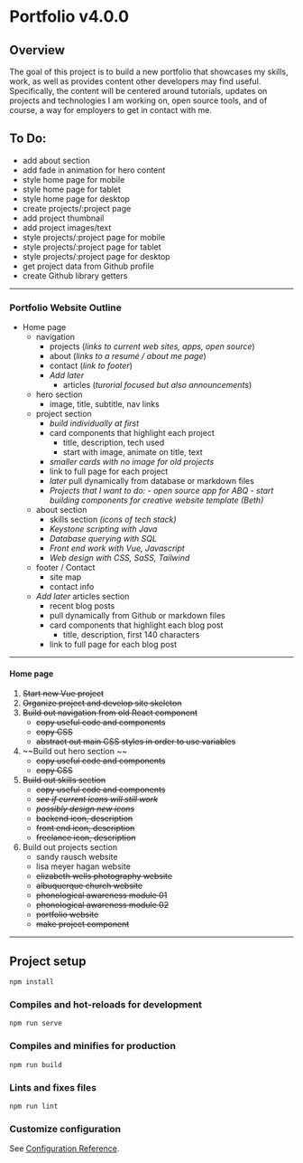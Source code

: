 # Portfolio v4.0.0

## Overview

The goal of this project is to build a new portfolio that showcases my skills, work, as well as provides content other developers may find useful. Specifically, the content will be centered around tutorials, updates on projects and technologies I am working on, open source tools, and of course, a way for employers to get in contact with me.

## To Do:
-   add about section
-   add fade in animation for hero content
-   style home page for mobile
-   style home page for tablet
-   style home page for desktop
-   create projects/:project page
-   add project thumbnail
-   add project images/text
-   style projects/:project page for mobile
-   style projects/:project page for tablet
-   style projects/:project page for desktop
-   get project data from Github profile
-   create Github library getters

---

### Portfolio Website Outline

-   Home page
    -   navigation
        -   projects (_links to current web sites, apps, open source_)
        -   about (_links to a resumé / about me page_)
        -   contact (_link to footer_)
        -   _Add later_
            -   articles (_turorial focused but also announcements_)
    -   hero section
        -   image, title, subtitle, nav links
    -   project section
        -   _build individually at first_
        -   card components that highlight each project
            -   title, description, tech used
            -   start with image, animate on title, text
        -   _smaller cards with no image for old projects_
        -   link to full page for each project
        -   _later_ pull dynamically from database or markdown files
        -   _Projects that I want to do:_ - _open source app for ABQ_ - _start building components for creative website template (Beth)_
    -   about section
        -   skills section _(icons of tech stack)_
        -   _Keystone scripting with Java_
        -   _Database querying with SQL_
        -   _Front end work with Vue, Javascript_
        -   _Web design with CSS, SaSS, Tailwind_
    -   footer / Contact
        -   site map
        -   contact info
    -   _Add later_ articles section
        -   recent blog posts
        -   pull dynamically from Github or markdown files
        -   card components that highlight each blog post
            -   title, description, first 140 characters
        -   link to full page for each blog post

---

#### Home page

1. ~~Start new Vue project~~
2. ~~Organize project and develop site skeleton~~
3. ~~Build out navigation from old React component~~
    - ~~copy useful code and components~~
    - ~~copy CSS~~
    - ~~abstract out main CSS styles in order to use variables~~
4. ~~Build out hero section ~~
    - ~~copy useful code and components~~
    - ~~copy CSS~~
5. ~~Build out skills section~~
    - ~~copy useful code and components~~
    - ~~_see if current icons will still work_~~
    - ~~_possibly design new icons_~~
    - ~~backend icon, description~~
    - ~~front end icon, description~~
    - ~~freelance icon, description~~
6. Build out projects section
    - sandy rausch website
    - lisa meyer hagan website
    - ~~elizabeth wells photography website~~
    - ~~albuquerque church website~~
    - ~~phonological awareness module 01~~
    - ~~phonological awareness module 02~~
    - ~~portfolio website~~
    - ~~make project component~~

---

## Project setup

```
npm install
```

### Compiles and hot-reloads for development

```
npm run serve
```

### Compiles and minifies for production

```
npm run build
```

### Lints and fixes files

```
npm run lint
```

### Customize configuration

See [Configuration Reference](https://cli.vuejs.org/config/).
